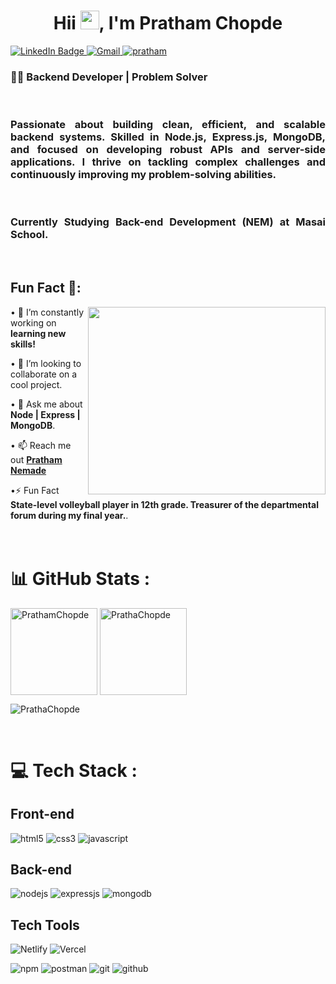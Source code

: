 <h1 align="center" >Hii <img src="https://media.giphy.com/media/hvRJCLFzcasrR4ia7z/giphy.gif" width="30px"/>, I'm Pratham Chopde</h1>

<div id="header" >
<div id="badges">
  <a href="https://linkedin.com/in/pratham-chopde-4b64a3256/">
    <img src="https://img.shields.io/badge/LinkedIn-blue?style=for-the-badge&logo=linkedin&logoColor=white" alt="LinkedIn Badge"/>
  </a>
  <a href="mailto:prathamchopde31@gmail.com">
    <img src="https://img.shields.io/badge/Gmail-D14836?style=for-the-badge&logo=gmail&logoColor=white" title="Gmail"  alt="Gmail"/>
  </a>
  <a href="your-twitter-URL">
    <img src="https://img.shields.io/badge/Portfolio-18A303?style=for-the-badge&logo=ionic&logoColor=white" alt="pratham" />
  </a>
</div>
<img src="https://komarev.com/ghpvc/?username=pratham1916&style=flat-square&color=blue" alt=""/>
</div>


<h3 align="justify">👨‍💻 Backend Developer | Problem Solver</h3>
<br>
<h3 align="justify">Passionate about building clean, efficient, and scalable backend systems. Skilled in Node.js, Express.js, MongoDB, and focused on developing robust APIs and server-side applications. I thrive on tackling complex challenges and continuously improving my problem-solving abilities.</h3>
<br>
<h3 align="justify">Currently Studying Back-end Development (NEM) at Masai School.</h3>

<br>

## Fun Fact 🎈:
<img align="right" width="380px" height="300px" src="https://cdn.jsdelivr.net/gh/bdfd/Personal_Image_Repo/8.Cool-Animation/Keep_Coding.gif" width = 320px> 

• 🔭 I’m constantly working on <b>learning new skills!</b> <br/>

• 👯 I’m looking to collaborate on a cool project.<br/>

• 💬 Ask me about <b>Node | Express | MongoDB</b>.<br/>

• 📫 Reach me out <a href="https://linkedin.com/in/pratham-chopde-4b64a3256/"><b>Pratham Nemade</b></a><br/>

•⚡ Fun Fact <b>State-level volleyball player in 12th grade.
Treasurer of the departmental forum during my final year.</b>.<br/>
<br>
<br> 


# 📊 GitHub Stats :

<p >
    <img align="center" src="https://github-readme-stats.vercel.app/api?username=ThePratham28&show_icons=true&include_all_commits=true&count_private=true&hide=issues,contribs&border_radius=0&locale=en&theme=dark" alt="PrathamChopde" height="139"/>
    <img align="center" src="https://github-readme-stats.vercel.app/api/top-langs/?username=ThePratham28&layout=compact&hide=Shell&border_radius=0&theme=dark" alt="PrathaChopde" height="139" />
</p>
<p><img align="center" src="https://github-readme-streak-stats.herokuapp.com/?username=ThePratham28&theme=dark" alt="PrathaChopde" /></p>

<br>


# 💻 Tech Stack :

<h2>Front-end</h2>

<p>
    <img src="https://img.shields.io/badge/HTML5-E34F26?style=for-the-badge&logo=html5&logoColor=white" alt="html5" />
    <img src="https://img.shields.io/badge/CSS3-1572B6?style=for-the-badge&logo=css3&logoColor=white" alt="css3" />
    <img src="https://img.shields.io/badge/JavaScript-323330?style=for-the-badge&logo=javascript&logoColor=F7DF1E" alt="javascript" />
</p>
<h2>Back-end</h2>
<p>
<img src="https://img.shields.io/badge/Node.js-339933?style=for-the-badge&logo=nodedotjs&logoColor=white" alt="nodejs" />
    <img src="https://img.shields.io/badge/Express.js-000000?style=for-the-badge&logo=express&logoColor=white" alt="expressjs" />
    <img src="https://img.shields.io/badge/MongoDB-4EA94B?style=for-the-badge&logo=mongodb&logoColor=white" alt="mongodb" />
</p>
<h2>Tech Tools</h2>
<p>
  
![Netlify](https://img.shields.io/badge/netlify-%23000000.svg?style=for-the-badge&logo=netlify&logoColor=#00C7B7 "Netlify")
![Vercel](https://img.shields.io/badge/vercel-%23000000.svg?style=for-the-badge&logo=vercel&logoColor=white "Vercel")

<img src="https://img.shields.io/badge/npm-CB3837?style=for-the-badge&logo=npm&logoColor=white" alt="npm" /> <img src="https://img.shields.io/badge/Postman-FF6C37?style=for-the-badge&logo=Postman&logoColor=white" alt="postman" /> <img src="https://img.shields.io/badge/Git-f44d27?style=for-the-badge&logo=git&logoColor=white" alt="git" /> <img src="https://img.shields.io/badge/GitHub-100000?style=for-the-badge&logo=github&logoColor=white" alt="github" />

